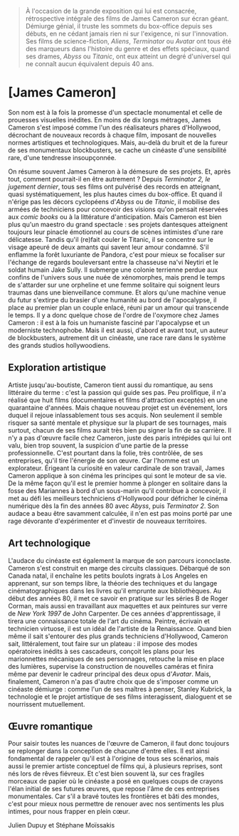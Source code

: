 > À l'occasion de la grande exposition qui lui est consacrée, rétrospective intégrale des films de James Cameron sur écran géant. Démiurge génial, il truste les sommets du box-office depuis ses débuts, en ne cédant jamais rien ni sur l'exigence, ni sur l'innovation. Ses films de science-fiction, _Aliens_, _Terminator_ ou _Avatar_ ont tous été des marqueurs dans l'histoire du genre et des effets spéciaux, quand ses drames, _Abyss_ ou _Titanic_, ont eux atteint un degré d'universel qui ne connaît aucun équivalent depuis 40 ans.

# [James Cameron]

Son nom est à la fois la promesse d'un spectacle monumental et celle de prouesses visuelles inédites. En moins de dix longs métrages, James Cameron s'est imposé comme l'un des réalisateurs phares d'Hollywood, décrochant de nouveaux records à chaque film, imposant de nouvelles normes artistiques et technologiques. Mais, au-delà du bruit et de la fureur de ses monumentaux blockbusters, se cache un cinéaste d'une sensibilité rare, d'une tendresse insoupçonnée.

On résume souvent James Cameron à la démesure de ses projets. Et, après tout, comment pourrait-il en être autrement ? Depuis _Terminator 2, le jugement dernier_, tous ses films ont pulvérisé des records en atteignant, quasi systématiquement, les plus hautes cimes du box-office. Et quand il n'érige pas les décors cyclopéens d'_Abyss_ ou de _Titanic_, il mobilise des armées de techniciens pour concevoir des visions qu'on pensait réservées aux _comic books_ ou à la littérature d'anticipation. Mais Cameron est bien plus qu'un maestro du grand spectacle : ses projets dantesques atteignent toujours leur pinacle émotionnel au cours de scènes intimistes d'une rare délicatesse. Tandis qu'il (re)fait couler le Titanic, il se concentre sur le visage apeuré de deux amants qui savent leur amour condamné. S'il enflamme la forêt luxuriante de Pandora, c'est pour mieux se focaliser sur l'échange de regards bouleversant entre la chasseuse na'vi Neytiri et le soldat humain Jake Sully. Il submerge une colonie terrienne perdue aux confins de l'univers sous une nuée de xénomorphes, mais prend le temps de s'attarder sur une orpheline et une femme solitaire qui soignent leurs traumas dans une bienveillance commune. Et alors qu'une machine venue du futur s'extirpe du brasier d'une humanité au bord de l'apocalypse, il place au premier plan un couple enlacé, réuni par un amour qui transcende le temps. Il y a donc quelque chose de l'ordre de l'oxymore chez James Cameron : il est à la fois un humaniste fasciné par l'apocalypse et un moderniste technophobe. Mais il est aussi, d'abord et avant tout, un auteur de blockbusters, autrement dit un cinéaste, une race rare dans le système des grands studios hollywoodiens.

## Exploration artistique

Artiste jusqu'au-boutiste, Cameron tient aussi du romantique, au sens littéraire du terme : c'est la passion qui guide ses pas. Peu prolifique, il n'a réalisé que huit films (documentaires et films d'attraction exceptés) en une quarantaine d'années. Mais chaque nouveau projet est un événement, lors duquel il rejoue inlassablement tous ses acquis. Non seulement il semble risquer sa santé mentale et physique sur la plupart de ses tournages, mais surtout, chacun de ses films aurait très bien pu signer la fin de sa carrière. Il n'y a pas d'œuvre facile chez Cameron, juste des paris intrépides qui lui ont valu, bien trop souvent, la suspicion d'une partie de la presse professionnelle. C'est pourtant dans la folie, très contrôlée, de ses entreprises, qu'il tire l'énergie de son œuvre. Car l'homme est un explorateur. Érigeant la curiosité en valeur cardinale de son travail, James Cameron applique à son cinéma les principes qui sont le moteur de sa vie. De la même façon qu'il est le premier homme à plonger en solitaire dans la fosse des Mariannes à bord d'un sous-marin qu'il contribue à concevoir, il met au défi les meilleurs techniciens d'Hollywood pour défricher le cinéma numérique dès la fin des années 80 avec _Abyss_, puis _Terminator 2_. Son audace a beau être savamment calculée, il n'en est pas moins porté par une rage dévorante d'expérimenter et d'investir de nouveaux territoires.

## Art technologique

L'audace du cinéaste est également la marque de son parcours iconoclaste. Cameron s'est construit en marge des circuits classiques. Débarqué de son Canada natal, il enchaîne les petits boulots ingrats à Los Angeles en apprenant, sur son temps libre, la théorie des techniques et du langage cinématographiques dans les livres qu'il emprunte aux bibliothèques. Au début des années 80, il met ce savoir en pratique sur les séries B de Roger Corman, mais aussi en travaillant aux maquettes et aux peintures sur verre de _New York 1997_ de John Carpenter. De ces années d'apprentissage, il tirera une connaissance totale de l'art du cinéma. Peintre, écrivain et technicien virtuose, il est un idéal de l'artiste de la Renaissance. Quand bien même il sait s'entourer des plus grands techniciens d'Hollywood, Cameron sait, littéralement, tout faire sur un plateau : il impose des modes opératoires inédits à ses cascadeurs, conçoit les plans pour les marionnettes mécaniques de ses personnages, retouche la mise en place des lumières, supervise la construction de nouvelles caméras et finira même par devenir le cadreur principal des deux opus d'_Avatar_. Mais, finalement, Cameron n'a pas d'autre choix que de s'imposer comme un cinéaste démiurge : comme l'un de ses maîtres à penser, Stanley Kubrick, la technologie et le projet artistique de ses films interagissent, dialoguent et se nourrissent mutuellement.

## Œuvre romantique

Pour saisir toutes les nuances de l'œuvre de Cameron, il faut donc toujours se replonger dans la conception de chacune d'entre elles. Il est ainsi fondamental de rappeler qu'il est à l'origine de tous ses scénarios, mais aussi le premier artiste conceptuel de films qui, à plusieurs reprises, sont nés lors de rêves fiévreux. Et c'est bien souvent là, sur ces fragiles morceaux de papier où le cinéaste a posé en quelques coups de crayons l'élan initial de ses futures œuvres, que repose l'âme de ces entreprises monumentales. Car s'il a bravé toutes les frontières et bâti des mondes, c'est pour mieux nous permettre de renouer avec nos sentiments les plus intimes, pour nous frapper en plein cœur.

<div class="author">Julien Dupuy et Stéphane Moïssakis</div>
